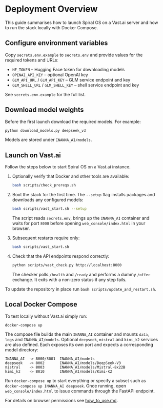 # Deployment Overview

This guide summarises how to launch Spiral OS on a Vast.ai server and how to run the stack locally with Docker Compose.

## Configure environment variables

Copy `secrets.env.example` to `secrets.env` and provide values for the required tokens and URLs:

- `HF_TOKEN` – Hugging Face token for downloading models
- `OPENAI_API_KEY` – optional OpenAI key
- `GLM_API_URL` / `GLM_API_KEY` – GLM service endpoint and key
- `GLM_SHELL_URL` / `GLM_SHELL_KEY` – shell service endpoint and key

See `secrets.env.example` for the full list.

## Download model weights

Before the first launch download the required models. For example:

```bash
python download_models.py deepseek_v3
```

Models are stored under `INANNA_AI/models`.

## Launch on Vast.ai

Follow the steps below to start Spiral OS on a Vast.ai instance.

1. Optionally verify that Docker and other tools are available:

   ```bash
   bash scripts/check_prereqs.sh
   ```

2. Boot the stack for the first time. The `--setup` flag installs packages
   and downloads any configured models:

   ```bash
   bash scripts/vast_start.sh --setup
   ```

   The script reads `secrets.env`, brings up the `INANNA_AI` container and
   waits for port `8000` before opening `web_console/index.html` in your
   browser.

3. Subsequent restarts require only:

   ```bash
   bash scripts/vast_start.sh
   ```

4. Check that the API endpoints respond correctly:

   ```bash
   python scripts/vast_check.py http://localhost:8000
   ```

   The checker polls `/health` and `/ready` and performs a dummy `/offer`
   exchange. It exits with a non‑zero status if any step fails.

To update the repository in place run `bash scripts/update_and_restart.sh`.

## Local Docker Compose

To test locally without Vast.ai simply run:

```bash
docker-compose up
```

The compose file builds the main `INANNA_AI` container and mounts `data`, `logs` and `INANNA_AI/models`. Optional `deepseek`, `mistral` and `kimi_k2` services are also defined. Each exposes its own port and expects a corresponding model directory:

```
INANNA_AI  -> 8000/8001  INANNA_AI/models
deepseek   -> 8002       INANNA_AI/models/DeepSeek-V3
mistral    -> 8003       INANNA_AI/models/Mistral-8x22B
kimi_k2    -> 8010       INANNA_AI/models/Kimi-K2
```

Run `docker-compose up` to start everything or specify a subset such as `docker-compose up INANNA_AI deepseek`. Once running, open `web_console/index.html` to issue commands through the FastAPI endpoint.

For details on browser permissions see
[how_to_use.md](how_to_use.md#connecting-via-webrtc).


